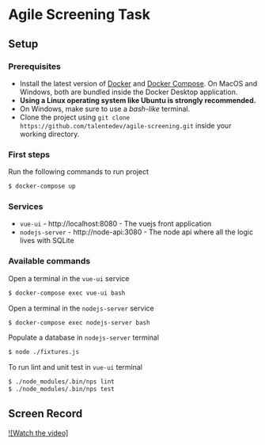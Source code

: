 # Agile Screening Task

## Setup

### Prerequisites

- Install the latest version of [Docker](https://docs.docker.com/install/) and [Docker Compose](https://docs.docker.com/compose/install/).
On MacOS and Windows, both are bundled inside the Docker Desktop application.
- **Using a Linux operating system like Ubuntu is strongly recommended.**
- On Windows, make sure to use a *bash-like* terminal.
- Clone the project using `git clone https://github.com/talentedev/agile-screening.git` inside
your working directory.

### First steps

Run the following commands to run project

```bash
$ docker-compose up
```

### Services

* `vue-ui` - http://localhost:8080 - The vuejs front application
* `nodejs-server` - http://node-api:3080 - The node api where all the logic lives with SQLite

### Available commands

Open a terminal in the `vue-ui` service
```bash
$ docker-compose exec vue-ui bash
```

Open a terminal in the `nodejs-server` service
```bash
$ docker-compose exec nodejs-server bash
```

Populate a database in `nodejs-server` terminal
```bash
$ node ./fixtures.js
```

To run lint and unit test in `vue-ui` terminal
```bash
$ ./node_modules/.bin/nps lint
$ ./node_modules/.bin/nps test
```

## Screen Record

[![Watch the video]](https://drive.google.com/file/d/1YLZHubEtLc-FR8qqgkZAZAGSVCEyQ2Mm/view?usp=sharing)